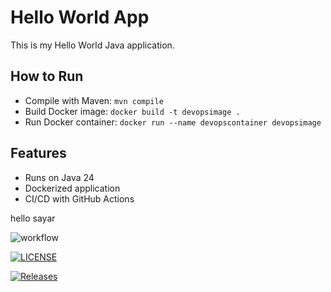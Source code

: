 # Hello World App

This is my Hello World Java application.

## How to Run
- Compile with Maven: `mvn compile`
- Build Docker image: `docker build -t devopsimage .`
- Run Docker container: `docker run --name devopscontainer devopsimage`

## Features
- Runs on Java 24
- Dockerized application
- CI/CD with GitHub Actions

hello sayar

![workflow](https://github.com/40794422HtetEaindrayOo11/DevOpsLab/actions/workflows/main.yml/badge.svg)

[![LICENSE](https://img.shields.io/github/license/40794422HtetEaindrayOo11/DevOpsLab.svg?style=flat-square)](https://github.com/40794422HtetEaindrayOo11/DevOpsLab/blob/master/LICENSE)

[![Releases](https://img.shields.io/github/release/40794422HtetEaindrayOo11/DevOpsLab/all.svg?style=flat-square)](https://github.com/40794422HtetEaindrayOo11/DevOpsLab/releases)